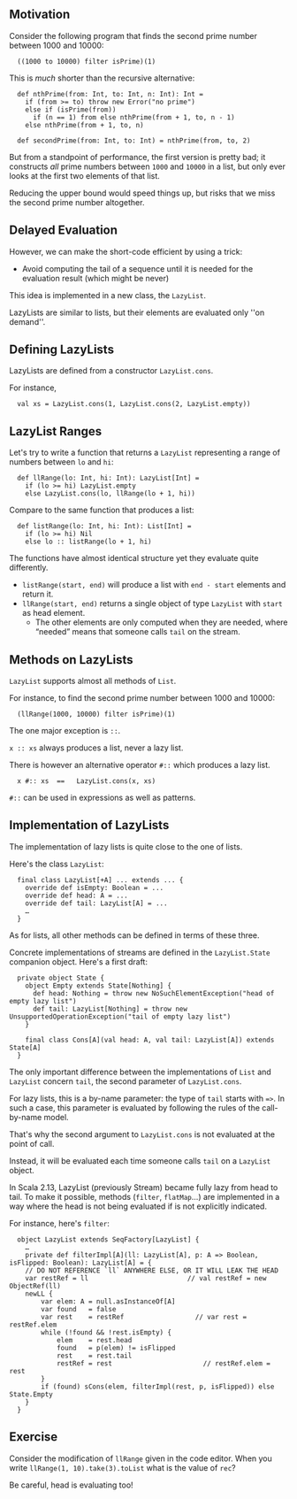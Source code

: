 
## Motivation

Consider the following program that finds the second prime number between 1000 and 10000:

      ((1000 to 10000) filter isPrime)(1)

This is *much* shorter than the recursive alternative:

      
      def nthPrime(from: Int, to: Int, n: Int): Int =
        if (from >= to) throw new Error("no prime")
        else if (isPrime(from))
          if (n == 1) from else nthPrime(from + 1, to, n - 1)
        else nthPrime(from + 1, to, n)
      
      def secondPrime(from: Int, to: Int) = nthPrime(from, to, 2)

But from a standpoint of performance, the first version is pretty bad; it constructs
*all* prime numbers between `1000` and `10000` in a list, but only ever looks at
the first two elements of that list.

Reducing the upper bound would speed things up, but risks that we miss the
second prime number altogether.

## Delayed Evaluation

However, we can make the short-code efficient by using a trick:

- Avoid computing the tail of a sequence until it is needed for the evaluation
result (which might be never)

This idea is implemented in a new class, the `LazyList`.

LazyLists are similar to lists, but their elements are evaluated only ''on demand''.

## Defining LazyLists 

LazyLists are defined from a constructor `LazyList.cons`.

For instance,

      val xs = LazyList.cons(1, LazyList.cons(2, LazyList.empty))

## LazyList Ranges 

Let's try to write a function that returns a `LazyList` representing a range of numbers
between `lo` and `hi`:

      def llRange(lo: Int, hi: Int): LazyList[Int] =
        if (lo >= hi) LazyList.empty
        else LazyList.cons(lo, llRange(lo + 1, hi))

Compare to the same function that produces a list:

      def listRange(lo: Int, hi: Int): List[Int] =
        if (lo >= hi) Nil
        else lo :: listRange(lo + 1, hi)

The functions have almost identical structure yet they evaluate quite differently.

- `listRange(start, end)` will produce a list with `end - start` elements and return it.
- `llRange(start, end)` returns a single object of type `LazyList` with `start` as head element.
    - The other elements are only computed when they are needed, where “needed” means that someone calls `tail` on the stream.

## Methods on LazyLists 

`LazyList` supports almost all methods of `List`.

For instance, to find the second prime number between 1000 and 10000:

      (llRange(1000, 10000) filter isPrime)(1)

The one major exception is `::`.

`x :: xs` always produces a list, never a lazy list.

There is however an alternative operator `#::` which produces a lazy list.

      x #:: xs  ==   LazyList.cons(x, xs)

`#::` can be used in expressions as well as patterns.

## Implementation of LazyLists

The implementation of lazy lists is quite close to the one of lists.

Here's the class `LazyList`:

      final class LazyList[+A] ... extends ... {
        override def isEmpty: Boolean = ...
        override def head: A = ...
        override def tail: LazyList[A] = ...
        …
      }

As for lists, all other methods can be defined in terms of these three.

Concrete implementations of streams are defined in the `LazyList.State` companion object.
Here's a first draft:

      private object State {
        object Empty extends State[Nothing] {
          def head: Nothing = throw new NoSuchElementException("head of empty lazy list")
          def tail: LazyList[Nothing] = throw new UnsupportedOperationException("tail of empty lazy list")
        }
        
        final class Cons[A](val head: A, val tail: LazyList[A]) extends State[A]
      }

The only important difference between the implementations of `List` and `LazyList`
concern `tail`, the second parameter of `LazyList.cons`.

For lazy lists, this is a by-name parameter: the type of `tail` starts with `=>`. In such
a case, this parameter is evaluated by following the rules of the call-by-name model.

That's why the second argument to `LazyList.cons` is not evaluated at the point of call.

Instead, it will be evaluated each time someone calls `tail` on a `LazyList` object.

In Scala 2.13, LazyList (previously Stream) became fully lazy from head to tail. To make it possible,
methods (`filter`, `flatMap`...) are implemented in a way where the head is not being evaluated if is
not explicitly indicated.

For instance, here's `filter`:

      object LazyList extends SeqFactory[LazyList] {
        …
        private def filterImpl[A](ll: LazyList[A], p: A => Boolean, isFlipped: Boolean): LazyList[A] = {
        // DO NOT REFERENCE `ll` ANYWHERE ELSE, OR IT WILL LEAK THE HEAD
        var restRef = ll                         // val restRef = new ObjectRef(ll)
        newLL {
            var elem: A = null.asInstanceOf[A]
            var found   = false
            var rest    = restRef                  // var rest = restRef.elem
            while (!found && !rest.isEmpty) {
                elem    = rest.head
                found   = p(elem) != isFlipped
                rest    = rest.tail
                restRef = rest                       // restRef.elem = rest
            }
            if (found) sCons(elem, filterImpl(rest, p, isFlipped)) else State.Empty
        }
      }

## Exercise

Consider the modification of `llRange` given in the code editor. When you write
`llRange(1, 10).take(3).toList` what is the value of `rec`?

Be careful, head is evaluating too!
